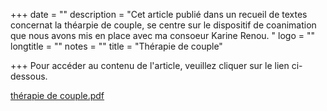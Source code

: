 +++
date = ""
description = "Cet article publié dans un recueil de textes concernat la théarpie de couple, se centre sur le dispositif de coanimation que nous avons mis en place avec ma consoeur Karine Renou. "
logo = ""
longtitle = ""
notes = ""
title = "Thérapie de couple"

+++
Pour accéder au contenu de l'article, veuillez cliquer sur le lien ci-dessous.

[thérapie de couple.pdf](https://res.cloudinary.com/dpjfqut00/w_900/v1561923832/the%CC%81rapie%20de%20couple.pdf "thérapie de couple.pdf")